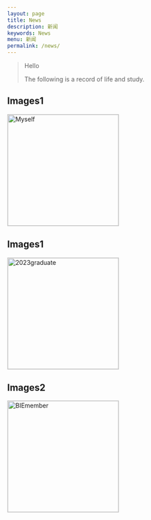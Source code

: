 ```yaml
---
layout: page
title: News
description: 新闻
keywords: News
menu: 新闻
permalink: /news/
---
```


> Hello
> 
> The following is a record of life and study.

## Images1

<img style="width:256px;border:1px solid lightgrey;" src="{{ assets_base_url }}/assets/images/XJT.jpg" alt="Myself" /> 

## Images1

<img style="width:256px;border:1px solid lightgrey;" src="{{ assets_base_url }}/assets/images/2023graduate.jpg" alt="2023graduate" /> 

## Images2

<img style="width:256px;border:1px solid lightgrey;" src="{{ assets_base_url }}/assets/images/BIEmember.JPG" alt="BIEmember" />
